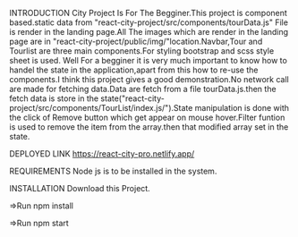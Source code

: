 INTRODUCTION
City Project Is For The Begginer.This project is component based.static data from "react-city-project/src/components/tourData.js" File is render in the landing page.All The images which are render in the landing page are in "react-city-project/public/img/"location.Navbar,Tour and Tourlist are three main components.For styling bootstrap and scss style sheet is used.
     Well For a begginer it is very much important to know how to handel the state in the application,apart from this how to re-use the components.I think this project gives a good demonstration.No network call are made for fetching data.Data are fetch from a file tourData.js.then the fetch data is store in the state("react-city-project/src/components/TourList/index.js/").State manipulation is done with the click of Remove button which get appear on mouse hover.Filter funtion is used to remove the item from the array.then that modified array set in the state.   



DEPLOYED LINK
https://react-city-pro.netlify.app/

REQUIREMENTS
Node js is to be installed in the system.

INSTALLATION
Download this Project.

=>Run npm install

=>Run npm start

